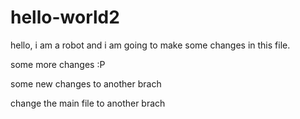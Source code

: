 # hello-world2

hello, i am a robot and i am going to make some changes in this file.

some more changes :P

some new changes to another brach

change the main file to another brach
